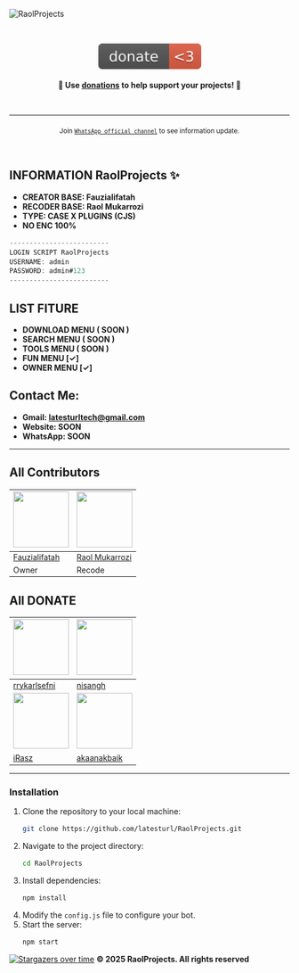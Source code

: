 ![RaolProjects](https://cardivo.vercel.app/api?name=Raol%20Projects&description=🎁Base%20WhatsApp%20bot%20type%20case%20and%20plugins%20(cjs)&image=https://files.catbox.moe/j7k8st.jpg&backgroundColor=%23ecf0f1&github=latesturl&pattern=leaf&colorPattern=%23eaeaea)

<br>
<p align="center">
	<a href="https://saweria.co/Raol"><img width="185" src="https://github.com/latesturl/dbRaolProjects/raw/refs/heads/main/media/badge.svg" alt="Donate"></a>
	<br><br>
	<b>🙌 Use <a href="https://saweria.co/Raol">donations</a> to help support <b>your</b> projects! 🙌</b>
</p>
<br>

---

<p align="center">
	<sub>Join <a href="https://whatsapp.com/channel/0029VazeUE92Jl8KuVcHIC46"><code>WhatsApp official channel</code></a> to see information update.
</p>
<br>


## INFORMATION RaolProjects ✨
- **CREATOR BASE: Fauzialifatah**
- **RECODER BASE: Raol Mukarrozi**
- **TYPE: CASE X PLUGINS (CJS)**
- **NO ENC 100%**
```csharp
-------------------------
LOGIN SCRIPT RaolProjects
USERNAME: admin
PASSWORD: admin#123
-------------------------
```
## LIST FITURE
- **DOWNLOAD MENU ( SOON )**
- **SEARCH MENU ( SOON )**
- **TOOLS MENU ( SOON )**
- **FUN MENU [✓]**
- **OWNER MENU [✓]**

## Contact Me:
- **Gmail: latesturltech@gmail.com**
- **Website: SOON**
- **WhatsApp: SOON**
---
## **All Contributors**
<a href="https://github.com/Alifatahfauzi"><img src="https://avatars.githubusercontent.com/u/118640580?v=4?size=100" width="100" height="100"></a> | <a href="https://github.com/latesturl"><img src="https://avatars.githubusercontent.com/u/198647531?v=4?size=100" width="100" height="100"></a>
---|---
[Fauzialifatah](https://github.com/Alifatahfauzi/) | [Raol Mukarrozi](https://github.com/latesturl/)  
Owner | Recode

## **All DONATE**
<a href="https://github.com/rrykarlsefni"><img src="https://avatars.githubusercontent.com/u/191301182?v=4" width="100" height="100"></a> | <a href="https://github.com/nisangh"><img src="https://avatars.githubusercontent.com/u/134959483?v=4" width="100" height="100"></a>
---|---
[rrykarlsefni](https://github.com/rrykarlsefni) | [nisangh](https://github.com/nisangh)
<a href="https://github.com/iRasz"><img src="https://avatars.githubusercontent.com/u/151460846?v=4" width="100" height="100"></a> | <a href="https://github.com/akaanakbaik"><img src="https://avatars.githubusercontent.com/u/177374174?v=4" width="100" height="100"></a>
[iRasz](https://github.com/iRasz) | [akaanakbaik](https://github.com/akaanakbaik)  
---
### Installation
1. Clone the repository to your local machine:
   ```bash
   git clone https://github.com/latesturl/RaolProjects.git
   ```
2. Navigate to the project directory:
   ```bash
   cd RaolProjects
   ```
3. Install dependencies:
   ```bash
   npm install
   ```
4. Modify the `config.js` file to configure your bot.
5. Start the server:
   ```bash
   npm start
   ```
[![Stargazers over time](https://starchart.cc/latesturl/RaolProjects.svg?variant=adaptive)](https://starchart.cc/latesturl/RaolProjects)
**© 2025 RaolProjects. All rights reserved**
